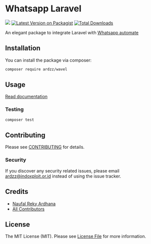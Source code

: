 # Whatsapp Laravel
![](https://raw.githubusercontent.com/ardzz/wavel/master/images/wavel_header.png)
[![Latest Version on Packagist](https://img.shields.io/packagist/v/ardzz/wavel.svg?style=flat-square)](https://packagist.org/packages/ardzz/wavel)
[![Total Downloads](https://img.shields.io/packagist/dt/ardzz/wavel.svg?style=flat-square)](https://packagist.org/packages/ardzz/wavel)

An elegant package to integrate Laravel with [Whatsapp automate](https://github.com/open-wa/wa-automate-nodejs)   

## Installation

You can install the package via composer:

```bash
composer require ardzz/wavel
```

## Usage
[Read documentation](https://wavel.ardzz.codes/)

### Testing

```bash
composer test
```

## Contributing

Please see [CONTRIBUTING](CONTRIBUTING.md) for details.

### Security

If you discover any security related issues, please email ardzz@indoxploit.or.id instead of using the issue tracker.

## Credits

-   [Naufal Reky Ardhana](https://github.com/ardzz)
-   [All Contributors](../../contributors)

## License

The MIT License (MIT). Please see [License File](LICENSE.md) for more information.
